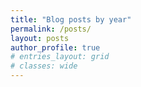 ```yaml
---
title: "Blog posts by year"
permalink: /posts/
layout: posts
author_profile: true
# entries_layout: grid
# classes: wide
---
```

